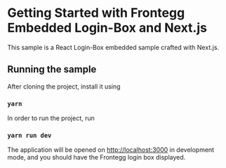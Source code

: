 # Getting Started with Frontegg Embedded Login-Box and Next.js

This sample is a React Login-Box embedded sample crafted with Next.js.

## Running the sample

After cloning the project, install it using

### `yarn`

In order to run the project, run
### `yarn run dev`

The application will be opened on [http://localhost:3000](http://localhost:3000) in development mode, and you should
have the Frontegg login box displayed.

